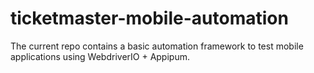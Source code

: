# ticketmaster-mobile-automation
The current repo contains a basic automation framework to test mobile applications using WebdriverIO + Appipum.
